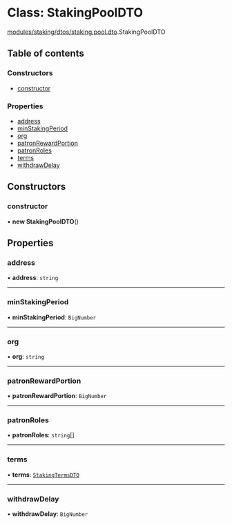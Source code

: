 # Class: StakingPoolDTO

[modules/staking/dtos/staking.pool.dto](../modules/modules_staking_dtos_staking_pool_dto.md).StakingPoolDTO

## Table of contents

### Constructors

- [constructor](modules_staking_dtos_staking_pool_dto.StakingPoolDTO.md#constructor)

### Properties

- [address](modules_staking_dtos_staking_pool_dto.StakingPoolDTO.md#address)
- [minStakingPeriod](modules_staking_dtos_staking_pool_dto.StakingPoolDTO.md#minstakingperiod)
- [org](modules_staking_dtos_staking_pool_dto.StakingPoolDTO.md#org)
- [patronRewardPortion](modules_staking_dtos_staking_pool_dto.StakingPoolDTO.md#patronrewardportion)
- [patronRoles](modules_staking_dtos_staking_pool_dto.StakingPoolDTO.md#patronroles)
- [terms](modules_staking_dtos_staking_pool_dto.StakingPoolDTO.md#terms)
- [withdrawDelay](modules_staking_dtos_staking_pool_dto.StakingPoolDTO.md#withdrawdelay)

## Constructors

### constructor

• **new StakingPoolDTO**()

## Properties

### address

• **address**: `string`

___

### minStakingPeriod

• **minStakingPeriod**: `BigNumber`

___

### org

• **org**: `string`

___

### patronRewardPortion

• **patronRewardPortion**: `BigNumber`

___

### patronRoles

• **patronRoles**: `string`[]

___

### terms

• **terms**: [`StakingTermsDTO`](modules_staking_dtos_staking_terms_dto.StakingTermsDTO.md)

___

### withdrawDelay

• **withdrawDelay**: `BigNumber`
